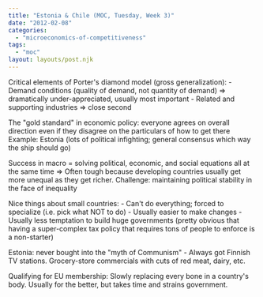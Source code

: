 ```yaml
---
title: "Estonia & Chile (MOC, Tuesday, Week 3)"
date: "2012-02-08"
categories: 
  - "microeconomics-of-competitiveness"
tags: 
  - "moc"
layout: layouts/post.njk
---
```


Critical elements of Porter's diamond model (gross generalization): - Demand conditions (quality of demand, not quantity of demand) => dramatically under-appreciated, usually most important - Related and supporting industries => close second

The "gold standard" in economic policy: everyone agrees on overall direction even if they disagree on the particulars of how to get there Example: Estonia (lots of political infighting; general consensus which way the ship should go)

Success in macro = solving political, economic, and social equations all at the same time => Often tough because developing countries usually get more unequal as they get richer. Challenge: maintaining political stability in the face of inequality

Nice things about small countries: - Can't do everything; forced to specialize (i.e. pick what NOT to do) - Usually easier to make changes - Usually less temptation to build huge governments (pretty obvious that having a super-complex tax policy that requires tons of people to enforce is a non-starter)

Estonia: never bought into the "myth of Communism" - Always got Finnish TV stations. Grocery-store commercials with cuts of red meat, dairy, etc.

Qualifying for EU membership: Slowly replacing every bone in a country's body. Usually for the better, but takes time and strains government.
